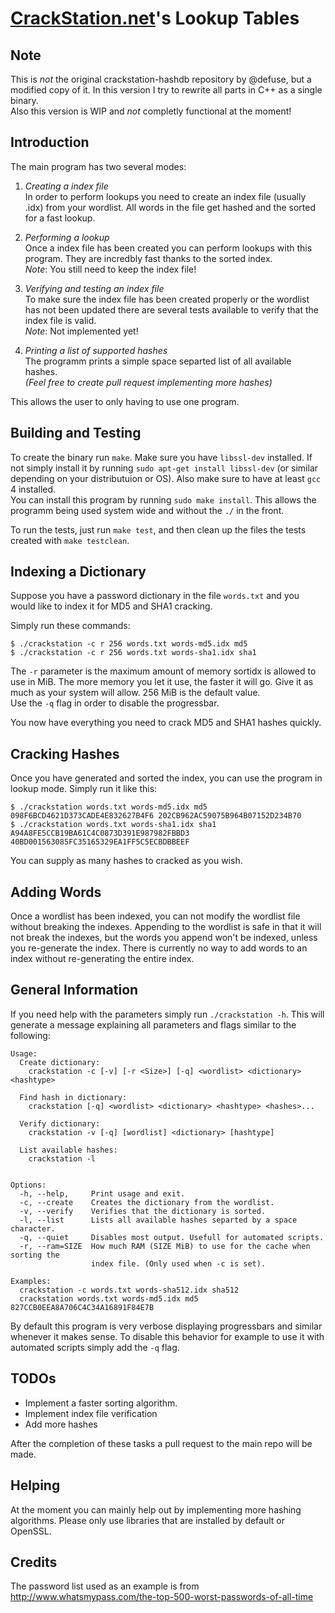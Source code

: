 [CrackStation.net](http://crackstation.net/)'s Lookup Tables
============================================================

Note
----
This is *not* the original crackstation-hashdb repository by @defuse, but a
modified copy of it. In this version I try to rewrite all parts in C++ as a
single binary.  
Also this version is WIP and *not* completly functional at the moment!

Introduction
------------

The main program has two several modes:

1. *Creating a index file*  
   In order to perform lookups you need to create an index file (usually .idx)
   from your wordlist. All words in the file get hashed and the sorted for a
   fast lookup.

2. *Performing a lookup*  
   Once a index file has been created you can perform lookups with this program.
   They are incredbly fast thanks to the sorted index.  
   *Note*: You still need to keep the index file!

3. *Verifying and testing an index file*  
   To make sure the index file has been created properly or the wordlist has not
   been updated there are several tests available to verify that the index file
   is valid.  
   *Note*: Not implemented yet!

4. *Printing a list of supported hashes*  
   The programm prints a simple space separted list of all available hashes.  
   *(Feel free to create pull request implementing more hashes)*

This allows the user to only having to use one program.

Building and Testing
--------------------

To create the binary run `make`. Make sure you have `libssl-dev` installed. If
not simply install it by running `sudo apt-get install libssl-dev` (or similar
depending on your distributuion or OS). Also make sure to have at least `gcc` 4
installed.  
You can install this program by running `sudo make install`. This allows the
programm being used system wide and without the `./` in the front.

To run the tests, just run `make test`, and then clean up the files the tests
created with `make testclean`.

Indexing a Dictionary
---------------------

Suppose you have a password dictionary in the file `words.txt` and you would
like to index it for MD5 and SHA1 cracking.

Simply run these commands:

    $ ./crackstation -c r 256 words.txt words-md5.idx md5
    $ ./crackstation -c r 256 words.txt words-sha1.idx sha1

The `-r` parameter is the maximum amount of memory sortidx is allowed to use in
MiB. The more memory you let it use, the faster it will go. Give it as much as
your system will allow. 256 MiB is the default value.  
Use the `-q` flag in order to disable the progressbar.

You now have everything you need to crack MD5 and SHA1 hashes quickly.

Cracking Hashes
---------------

Once you have generated and sorted the index, you can use the program in lookup
mode. Simply run it like this:

    $ ./crackstation words.txt words-md5.idx md5 098F6BCD4621D373CADE4E832627B4F6 202CB962AC59075B964B07152D234B70
    $ ./crackstation words.txt words-sha1.idx sha1 A94A8FE5CCB19BA61C4C0873D391E987982FBBD3 40BD001563085FC35165329EA1FF5C5ECBDBBEEF
    
You can supply as many hashes to cracked as you wish.

Adding Words
------------

Once a wordlist has been indexed, you can not modify the wordlist file without
breaking the indexes. Appending to the wordlist is safe in that it will not
break the indexes, but the words you append won't be indexed, unless you
re-generate the index. There is currently no way to add words to an index
without re-generating the entire index.

General Information
-------------------

If you need help with the parameters simply run `./crackstation -h`. This will
generate a message explaining all parameters and flags similar to the following:

    Usage:
      Create dictionary:
        crackstation -c [-v] [-r <Size>] [-q] <wordlist> <dictionary> <hashtype>
    
      Find hash in dictionary:
        crackstation [-q] <wordlist> <dictionary> <hashtype> <hashes>...
    
      Verify dictionary:
        crackstation -v [-q] [wordlist] <dictionary> [hashtype]
    
      List available hashes:
        crackstation -l
    
    
    Options:
      -h, --help,     Print usage and exit.
      -c, --create    Creates the dictionary from the wordlist.
      -v, --verify    Verifies that the dictionary is sorted.
      -l, --list      Lists all available hashes separted by a space character.
      -q, --quiet     Disables most output. Usefull for automated scripts.
      -r, --ram=SIZE  How much RAM (SIZE MiB) to use for the cache when sorting the
                      index file. (Only used when -c is set).
    
    Examples:
      crackstation -c words.txt words-sha512.idx sha512
      crackstation words.txt words-md5.idx md5 827CCB0EEA8A706C4C34A16891F84E7B

By default this program is very verbose displaying progressbars and similar
whenever it makes sense. To disable this behavior for example to use it with
automated scripts simply add the `-q` flag.

TODOs
-----

* Implement a faster sorting algorithm.
* Implement index file verification
* Add more hashes

After the completion of these tasks a pull request to the main repo will be
made.

Helping
-------

At the moment you can mainly help out by implementing more hashing algorithms.
Please only use libraries that are installed by default or OpenSSL.

Credits
-------

The password list used as an example is from
http://www.whatsmypass.com/the-top-500-worst-passwords-of-all-time
